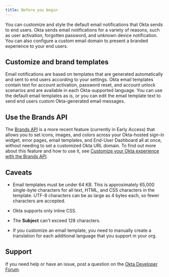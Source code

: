 ```yaml
---
title: Before you begin
---
```


You can customize and style the default email notifications that Okta sends to end users. Okta sends email notifications for a variety of reasons, such as user activation, forgotten password, and unknown device notification. You can also configure a custom email domain to present a branded experience to your end users.

## Customize and brand templates

Email notifications are based on templates that are generated automatically and sent to end users according to your settings. Okta email templates contain text for account activation, password reset, and account unlock scenarios and are available in each Okta-supported language. You can use the default email templates as is, or you can edit the email template text to send end users custom Okta-generated email messages.

## Use the Brands API

The [Brands API](/docs/reference/api/brands/) is a more recent feature (currently in Early Access) that allows you to set icons, images, and colors across your Okta-hosted sign-in widget, error pages, email templates, and End-User Dashboard all at once, without needing to set a customized Okta URL domain. To find out more about this feature and how to use it, see [Customize your Okta experience with the Brands API](/docs/guides/customize-themes).

## Caveats

* Email templates must be under 64 KB. This is approximately 65,000 single-byte characters for all text, HTML, and CSS characters in the template. UTF-8 characters can be as large as 4 bytes each, so fewer characters are accepted.

* Okta supports only inline CSS.

* The **Subject** can't exceed 128 characters.

* If you customize an email template, you need to manually create a translation for each additional language that you support in your org.

## Support

If you need help or have an issue, post a question on the [Okta Developer Forum](https://devforum.okta.com).

<NextSectionLink/>
